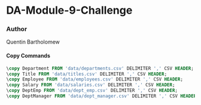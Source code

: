 # DA-Module-9-Challenge

### Author
Quentin Bartholomew

#### Copy Commands
```sql
\copy Department FROM 'data/departments.csv' DELIMITER ',' CSV HEADER;
\copy Title FROM 'data/titles.csv' DELIMITER ',' CSV HEADER;
\copy Employee FROM 'data/employees.csv' DELIMITER ',' CSV HEADER;
\copy Salary FROM 'data/salaries.csv' DELIMITER ',' CSV HEADER;
\copy DeptEmp FROM 'data/dept_emp.csv' DELIMITER ',' CSV HEADER;
\copy DeptManager FROM 'data/dept_manager.csv' DELIMITER ',' CSV HEADER;